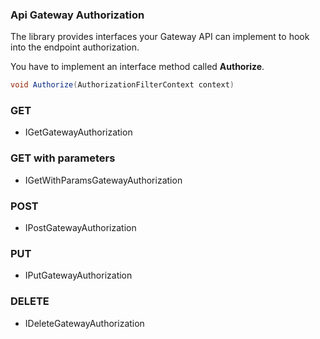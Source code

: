### Api Gateway Authorization

The library provides interfaces your Gateway API can implement to hook into the endpoint authorization.

You have to implement an interface method called **Authorize**.

```C#
void Authorize(AuthorizationFilterContext context)
```

### GET

*	IGetGatewayAuthorization

### GET with parameters

*	IGetWithParamsGatewayAuthorization

### POST

*	IPostGatewayAuthorization

### PUT

*	IPutGatewayAuthorization

### DELETE

*	IDeleteGatewayAuthorization